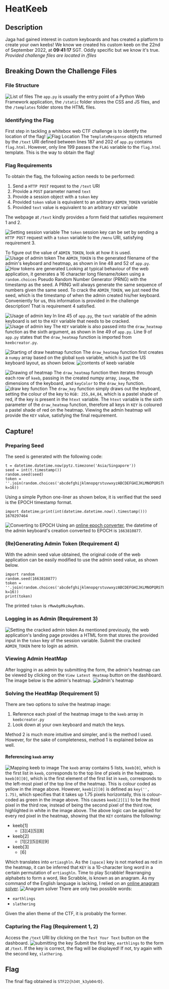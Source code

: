 # HeatKeeb
## Description
Jaga had gained interest in custom keyboards and has created a platform to create your own keebs! We know we created his custom keeb on the 22nd of September 2022, at **09:41:17** SGT. Oddly specific but we know it's true.
*Provided challenge files are located in /files*
## Breaking Down the Challenge Files
### File Structure
![List of files](images/1.png)
The `app.py` is usually the entry point of a Python Web Framework application, the `/static` folder stores the CSS and JS files, and the `/templates` folder stores the HTML files.
### Identifying the Flag
First step in tackling a whitebox web CTF challenge is to identify the location of the flag!
![Flag Location](images/2.png)
The `TemplateResponse` objects returned by the `/text` URI defined between lines 187 and 202 of `app.py` contains `flag.html`.
However, only line 199 passes the `FLAG` variable to the `flag.html` template. This is the way to obtain the flag!
### Flag Requirements
To obtain the flag, the following action needs to be performed:
1. Send a `HTTP POST` request to the `/text` URI
2. Provide a `POST` parameter named `text`
3. Provide a session object with a `token` key
4. Provided `token` value is equivalent to an arbitrary `ADMIN_TOKEN` variable
5. Provided `text` value is equivalent to an arbitrary `KEY` variable

The webpage at `/text` kindly provides a form field that satisfies requirement 1 and 2.

![Setting session variable](images/3.png)
The `token` session key can be set by sending a `HTTP POST` request with a `token` variable to the `/menu` URI, satisfying requirement 3.

To figure out the value of `ADMIN_TOKEN`, look at how it is used.
![Usage of admin token](images/4.png)
The `ADMIN_TOKEN` is the generated filename of the admin's keyboard and heatmap, as shown in line 48 and 52 of `app.py`.
![How tokens are generated](images/5.png)
Looking at typical behaviour of the web application, it generates a 16 character long filename/token using a `random.choices` Pseudo Random Number Generator (PRNG) with the timestamp as the seed.
A PRNG will always generate the same sequence of numbers given the same seed. To crack the `ADMIN_TOKEN`, we just need the seed, which is the timestamp of when the admin created his/her keyboard. Conveniently for us, this information is provided in the challenge description! That is requirement 4 satisfied.

![Usage of admin key](images/6.png)
In line 45 of `app.py`, the `text` variable of the admin keyboard is set to the `KEY` variable that needs to be cracked.
![Usage of admin key](images/4.png)
The `KEY` variable is also passed into the `draw_heatmap` function as the sixth argument, as shown in line 49 of `app.py`. Line 9 of `app.py` states that the `draw_heatmap` function is imported from `keebcreator.py`.

![Starting of draw heatmap function](images/7.png)
The `draw_heatmap` function first creates a `numpy` array based on the global `keeb` variable, which is just the US keyboard layout, as shown below.
![contents of keeb variable](images/8.png)

![Drawing of heatmap](images/9.png)
The `draw_heatmap` function then iterates through each row of `keeb`, passing in the created numpy array, `image`, the dimensions of the keyboard, and `keyColor` to the `draw_key` function.
![draw key function](images/10.png)
The `draw_key` function simply draws out the keyboard, setting the colour of the key to `RGB: 255,84,84`, which is a pastel shade of red, if the key is present in the `htext` variable. The `htext` variable is the sixth parameter of the `draw_heatmap` function, therefore all keys in `KEY` is coloured a pastel shade of red on the heatmap. Viewing the admin heatmap will provide the `KEY` value, satisfying the final requirement.
## Capture!
### Preparing Seed
The seed is generated with the following code:
```
t = datetime.datetime.now(pytz.timezone('Asia/Singapore'))
seed = int(t.timestamp())
random.seed(seed)
token = ''.join(random.choices('abcdefghijklmnopqrstuvwxyzABCDEFGHIJKLMNOPQRSTUVWXYZ0123456789', k=16))
```
Using a simple Python one-liner as shown below, it is verified that the seed is the EPOCH timestamp format.
```
import datetime;print(int(datetime.datetime.now().timestamp()))
1670297464
```
![Converting to EPOCH](images/11.png)
Using an [online epoch converter](https://www.epochconverter.com/), the datetime of the admin keyboard's creation converted to EPOCH is `1663810877`.
### (Re)Generating Admin Token (Requirement 4)
With the admin seed value obtained, the original code of the web application can be easily modified to use the admin seed value, as shown below.
```
import random
random.seed(1663810877)
token = ''.join(random.choices('abcdefghijklmnopqrstuvwxyzABCDEFGHIJKLMNOPQRSTUVWXYZ0123456789', k=16))
print(token)
```
The printed `token` is `rMwwbpMkzAwyRoWs`.
### Logging in as Admin (Requirement 3)
![Setting the cracked admin token](images/12.png)
As mentioned previously, the web application's landing page provides a HTML form that stores the provided input in the `token` key of the session variable. Submit the cracked `ADMIN_TOKEN` here to login as admin.
### Viewing Admin HeatMap
After logging in as admin by submitting the form, the admin's heatmap can be viewed by clicking on the `View Latest Heatmap` button on the dashboard. The image below is the admin's heatmap.
![admin's heatmap](images/13.png)

### Solving the HeatMap (Requirement 5)
There are two options to solve the heatmap image:
1. Reference each pixel of the heatmap image to the `keeb` array in `keebcreator.py`
2. Look down at your own keyboard and match the keys.

Method 2 is much more intuitive and simpler, and is the method I used. However, for the sake of completeness, method 1 is explained below as well.
#### Referencing `keeb` array
![Mapping keeb to image](images/14.png)
The `keeb` array contains 5 lists, `keeb[0]`, which is the first list in `keeb`, corresponds to the top line of pixels in the heatmap. `keeb[0][0]`, which is the first element of the first list in `keeb`, corresponds to the left-most pixel of the top line of the heatmap. This is colour coded as yellow in the image above.
However, `keeb[2][0]` is defined as `key('', 1.75)`, which specifies that it takes up 1.75 pixels horizontally, this is colour-coded as green in the image above.
This causes `keeb[2][1]` to be the third pixel in the third row, instead of being the second pixel of the third row, highlighted in white in the image above.
The above logic can be applied for every red pixel in the heatmap, showing that the `KEY` contains the following:
- keeb[1]
    - [3][4][5][8]
- keeb[2]
    - [1][2][5][6][9]
- keeb[3]
    - [6]

Which translates into `ertiasghln`. As the `[space]` key is not marked as red in the heatmap, it can be inferred that `KEY` is a 10-character long word in a certain permutation of `ertiasghln`. Time to play Scrabble!
Rearranging alphabets to form a word, like Scrabble, is known as an anagram. As my command of the English language is lacking, I relied on an [online anagram solver](https://www.thewordfinder.com/anagram-solver/).
![Anagram solver](images/15.png)
There are only two possible words:
* `earthlings`
* `slathering`

Given the alien theme of the CTF, it is probably the former.
### Capturing the Flag (Requirement 1, 2)
Access the `/text` URI by clicking on the `Test Your Text` button on the dashboard.
![submitting the key](images/16.png)
Submit the first key, `earthlings` to the form at `/text`. If the key is correct, the flag will be displayed! If not, try again with the second key, `slathering`.
## Flag
The final flag obtained is `STF22{h34t_k3yb04rD}`.